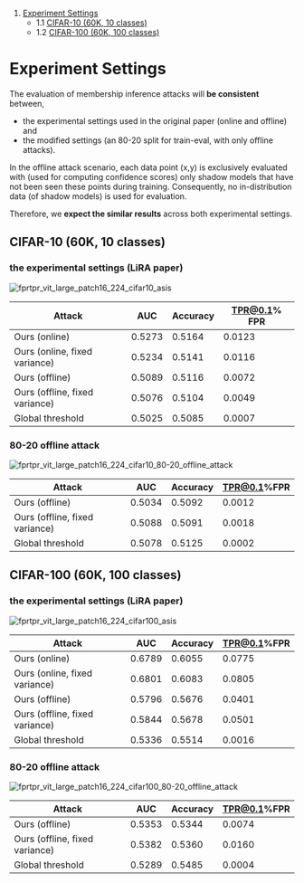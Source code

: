 
1. [Experiment Settings](#experiment-settings)
   - 1.1 [CIFAR-10 (60K, 10 classes)](#cifar-10-60k-10-classes)
   - 1.2 [CIFAR-100 (60K, 100 classes)](#cifar-100-60k-100-classes)
   

# Experiment Settings 

The evaluation of membership inference attacks will **be consistent** between, 
- the experimental settings used in the original paper (online and offline) and
- the modified settings (an 80-20 split for train-eval, with only offline attacks). 

In the offline attack scenario, each data point (x,y) is exclusively evaluated with (used for computing confidence scores) only shadow models that have not been seen these points during training. Consequently, no in-distribution data (of shadow models) is used for evaluation.

Therefore, we **expect the similar results** across both experimental settings. 



## CIFAR-10 (60K, 10 classes)

### the experimental settings (LiRA paper)

![fprtpr_vit_large_patch16_224_cifar10_asis](https://github.com/user-attachments/assets/3a2e8b07-1ea8-419e-9444-3086bf9ec004)


| Attack                          | AUC   | Accuracy | TPR@0.1% FPR |
|---------------------------------|-------|----------|--------------|
| Ours (online)                   | 0.5273 | 0.5164   | 0.0123       |
| Ours (online, fixed variance)   | 0.5234 | 0.5141   | 0.0116       |
| Ours (offline)                  | 0.5089 | 0.5116   | 0.0072       |
| Ours (offline, fixed variance)  | 0.5076 | 0.5104   | 0.0049       |
| Global threshold                | 0.5025 | 0.5085   | 0.0007       |


### 80-20 offline attack 

![fprtpr_vit_large_patch16_224_cifar10_80-20_offline_attack](https://github.com/user-attachments/assets/c412e096-9b9a-4ae9-b2a9-a787eddb343d)


| Attack                        | AUC    | Accuracy | TPR@0.1%FPR |
|-------------------------------|--------|----------|-------------|
| Ours (offline)                  | 0.5034 | 0.5092   | 0.0012       |
| Ours (offline, fixed variance)  | 0.5088 | 0.5091   | 0.0018       |
| Global threshold                | 0.5078 | 0.5125   | 0.0002       |


## CIFAR-100 (60K, 100 classes)

### the experimental settings (LiRA paper)
![fprtpr_vit_large_patch16_224_cifar100_asis](https://github.com/user-attachments/assets/a53277b1-6127-4a33-920e-7dc07ae844de)


| Attack                        | AUC    | Accuracy | TPR@0.1%FPR |
|---------------------------------|-------|----------|--------------|
| Ours (online)                   | 0.6789 | 0.6055   | 0.0775       |
| Ours (online, fixed variance)   | 0.6801 | 0.6083   | 0.0805       |
| Ours (offline)                  | 0.5796 | 0.5676   | 0.0401       |
| Ours (offline, fixed variance)  | 0.5844 | 0.5678   | 0.0501       |
| Global threshold                | 0.5336 | 0.5514   | 0.0016       |

### 80-20 offline attack 
![fprtpr_vit_large_patch16_224_cifar100_80-20_offline_attack](https://github.com/user-attachments/assets/0c48a7c1-4fc0-45a3-96c9-793b895ce1d6)


| Attack                        | AUC    | Accuracy | TPR@0.1%FPR |
|-------------------------------|--------|----------|-------------|
| Ours (offline)                  | 0.5353 | 0.5344   | 0.0074       |
| Ours (offline, fixed variance)  | 0.5382 | 0.5360   | 0.0160       |
| Global threshold                | 0.5289 | 0.5485   | 0.0004       |



